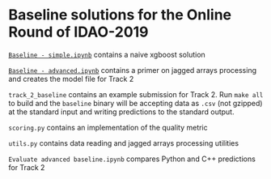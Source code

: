 # Baseline solutions for the Online Round of IDAO-2019

[`Baseline - simple.ipynb`](https://github.com/yandexdataschool/IDAO-2018-muon-id/blob/master/Baseline%20-%20simple.ipynb) contains a naive xgboost solution

[`Baseline - advanced.ipynb`](https://github.com/yandexdataschool/IDAO-2018-muon-id/blob/master/Baseline%20-%20advanced.ipynb) contains a primer on jagged arrays processing and creates the model file for Track 2

`track_2_baseline` contains an example submission for Track 2. Run `make
all` to build and the `baseline` binary will be accepting data as
`.csv` (not gzipped) at the standard input and writing predictions to
the standard output.

`scoring.py` contains an implementation of the quality metric

`utils.py` contains data reading and jagged arrays processing utilities

`Evaluate advanced baseline.ipynb` compares Python and C++ predictions for Track 2